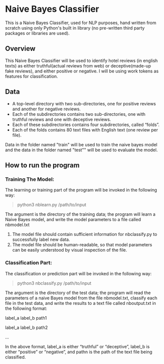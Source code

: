 # Naive Bayes Classifier
This is a Naive Bayes Classifier, used for NLP purposes, hand written from scratch using only Python's built in library (no pre-written third party packages or libraries are used).

## Overview
This Naive Bayes Classifier will be used to identify hotel reviews (in english texts) as either truthful(actual reviews from web) or deceptive(made-up fake reviews), and either positive or negative. I will be using work tokens as features for classification.

## Data
- A top-level directory with two sub-directories, one for positive reviews and another for negative reviews.
- Each of the subdirectories contains two sub-directories, one with truthful reviews and one with deceptive reviews.
- Each of these subdirectories contains four subdirectories, called “folds”.
- Each of the folds contains 80 text files with English text (one review per file).

Data in the folder named "train" will be used to train the naive bayes model and the data in the folder named "test"" will be used to evaluate the model.

## How to run the program
### Training The Model:
The learning or training part of the program will be invoked in the following way:
> python3 nblearn.py /path/to/input

The argument is the directory of the training data; the program will learn a Naive Bayes model, and write the model parameters to a file called nbmodel.txt

1. The model file should contain sufficient information for nbclassify.py to successfully label new data.
2. The model file should be human-readable, so that model parameters can be easily understood by visual inspection of the file.

### Classification Part:
The classification or prediction part will be invoked in the following way:
> python3 nbclassify.py /path/to/input

The argument is the directory of the test data; the program will read the parameters of a naive Bayes model from the file nbmodel.txt, classify each file in the test data, and write the results to a text file called nboutput.txt in the following format:

label_a label_b path1

label_a label_b path2

...


In the above format, label_a is either “truthful” or “deceptive”, label_b is either “positive” or “negative”, and pathn is the path of the text file being classified.
